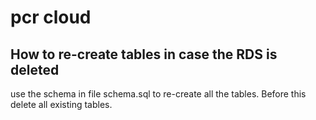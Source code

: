 # pcr cloud

## How to re-create tables in case the RDS is deleted
use the schema in file schema.sql to re-create all the tables. 
Before this delete all existing tables. 
